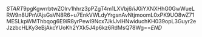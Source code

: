 $START$9pgKgwrrbtwZOlrv1hhrz3pPZgT4m1LXVbj6/iJ0iYXNXHhG0GwWueLRW9n8UPnVAjsGsVN8R6+u7EnkVWLdyYrgsnAvNtjmoomL0xPK9UO8wZ71MESLkpWMThbqog6E9iR8yrPewI9Ncx7JklJvIHNwiduchKH039opL3Guyr2eJzzbcHLKy3eBjAkcYUoKh2YXk5J4p6kz6RdMsQ78Wg==$END$